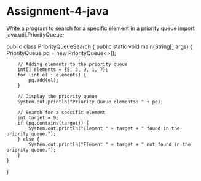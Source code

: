 # Assignment-4-java
Write a program to search for a specific element in a priority queue
import java.util.PriorityQueue;

public class PriorityQueueSearch {
    public static void main(String[] args) {
        PriorityQueue<Integer> pq = new PriorityQueue<>();

        // Adding elements to the priority queue
        int[] elements = {5, 3, 9, 1, 7};
        for (int el : elements) {
            pq.add(el);
        }

        // Display the priority queue
        System.out.println("Priority Queue elements: " + pq);

        // Search for a specific element
        int target = 9;
        if (pq.contains(target)) {
            System.out.println("Element " + target + " found in the priority queue.");
        } else {
            System.out.println("Element " + target + " not found in the priority queue.");
        }
    }
}
